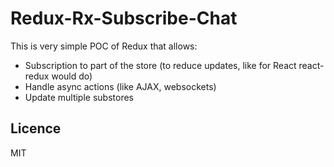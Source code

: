 # Redux-Rx-Subscribe-Chat

This is very simple POC of Redux that allows:
 
 * Subscription to part of the store (to reduce updates, like for React react-redux would do)
 * Handle async actions (like AJAX, websockets)
 * Update multiple substores

## Licence 

MIT